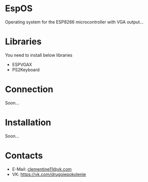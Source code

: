 # EspOS
Operating system for the ESP8266 microcontroller with VGA output...
# Libraries
You need to install below libraries
- ESPVGAX
- PS2Keyboard
# Connection
Soon...
# Installation
Soon...
# Contacts
- E-Mail: clementine11@vk.com
- VK: https://vk.com/drugoiepokolenie
